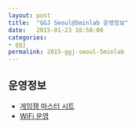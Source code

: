 ```yaml
---
layout: post
title:  "GGJ Seoul@5minlab 운영정보"
date:   2015-01-23 18:50:00
categories:
- ggj
permalink: 2015-ggj-seoul-5minlab
---
```


## 운영정보
* [게임잼 마스터 시트](https://docs.google.com/a/5minlab.com/spreadsheets/d/1HulKpt0movdDHOaku8qzocytRfozFFylQ6WCQwdxndY/edit#gid=0)
* [WiFi 운영](https://docs.google.com/a/5minlab.com/document/d/1T7uBWbssgDLkwG7WEzehwtpt2nuZiHuOfmmS6QcVpyc/edit)
